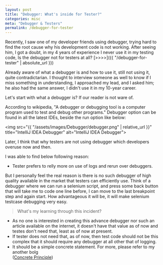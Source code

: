 ```yaml
---
layout: post
title: "Debugger: What's inside for Tester?"
categories: misc
meta: "Debugger & Testers"
permalink: /debugger-for-tester
---
```

Recently, I saw one of my developer friends using debugger, trying hard to find the root cause why his development code is not working.
After seeing him, I got a doubt, in my 4 years of experience I never use it in my testing code,
Is the debugger not for testers at all? [>>>>]({{ "/debugger-for-tester" | absolute_url }})

Already aware of what a debugger is and how to use it, still not using it, quite contradictarian.
I thought to interview someone as well to know if I miss something in understanding,
I approached my lead, and I asked him; he also had the same answer, I didn't use it in my 10-year career.

Let's start with what a debugger is? If our reader is not ware of.

According to wikipedia, "A debugger or debugging tool is a computer program used to test and debug other programs."
Debugger option can be found in all the latest IDEs, beside the run option like below: <br>

<img src="{{ "/assets/images/Debugger/debugger.png" | relative_url }}" title="IntelliJ IDEA Debugger" alt="IntelliJ IDEA Debugger">

Later, I think that why testers are not using debugger which developers overuse now and then.

I was able to find below following reason:
- Tester prefers to relly more on use of logs and rerun over debuggers.

But I personally feel the real reason is there is no such debugger of high quality available in the market that testers can efficiently use.
Think of a debugger where we can run a selenium script, and press some back button that will take me to code one line before, I can move to the last breakpoint step and again start.
How advantageous it will be, it will make selenium testcase debugging very easy.

> What's my learning through this incident?
- As no one is interested in creating this advance debugger nor such an article available on the internet, it doesn't have that value as of now and testes don't need that, least as of now at present.
- If tester does not need that, as of now, then test code should not be this complex that it should require any debugger at all other that of logging.
- It should be a simple concrete statement. 
For more, please refer to my another bolg <br>
(<a title="View Certificate" href="https://manthan-neema.github.io/generalized-testcases-nightmare-for-tester">Concrete Principle</a>)


